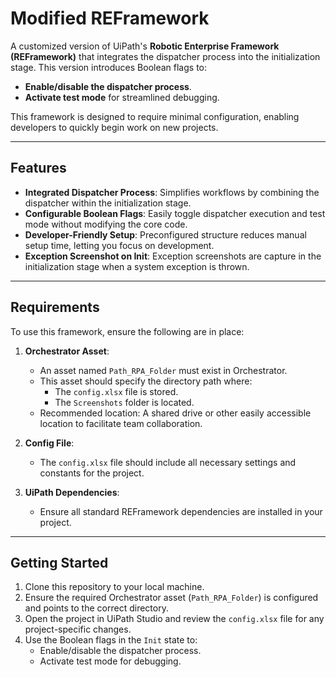 # Modified REFramework

A customized version of UiPath's **Robotic Enterprise Framework (REFramework)** that integrates the dispatcher process into the initialization stage. This version introduces Boolean flags to:

- **Enable/disable the dispatcher process**.
- **Activate test mode** for streamlined debugging.

This framework is designed to require minimal configuration, enabling developers to quickly begin work on new projects.

---

## Features

- **Integrated Dispatcher Process**: Simplifies workflows by combining the dispatcher within the initialization stage.
- **Configurable Boolean Flags**: Easily toggle dispatcher execution and test mode without modifying the core code.
- **Developer-Friendly Setup**: Preconfigured structure reduces manual setup time, letting you focus on development.
- **Exception Screenshot on Init**: Exception screenshots are capture in the initialization stage when a system exception is thrown. 

---

## Requirements

To use this framework, ensure the following are in place:

1. **Orchestrator Asset**: 
   - An asset named `Path_RPA_Folder` must exist in Orchestrator.
   - This asset should specify the directory path where:
     - The `config.xlsx` file is stored.
     - The `Screenshots` folder is located.
   - Recommended location: A shared drive or other easily accessible location to facilitate team collaboration.

2. **Config File**:
   - The `config.xlsx` file should include all necessary settings and constants for the project.

3. **UiPath Dependencies**:
   - Ensure all standard REFramework dependencies are installed in your project.

---

## Getting Started

1. Clone this repository to your local machine.
2. Ensure the required Orchestrator asset (`Path_RPA_Folder`) is configured and points to the correct directory.
3. Open the project in UiPath Studio and review the `config.xlsx` file for any project-specific changes.
4. Use the Boolean flags in the `Init` state to:
   - Enable/disable the dispatcher process.
   - Activate test mode for debugging.

